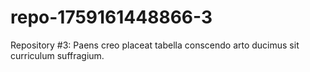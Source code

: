# repo-1759161448866-3
Repository #3: Paens creo placeat tabella conscendo arto ducimus sit curriculum suffragium.
